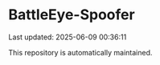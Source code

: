 # BattleEye-Spoofer

Last updated: 2025-06-09 00:36:11

This repository is automatically maintained.
